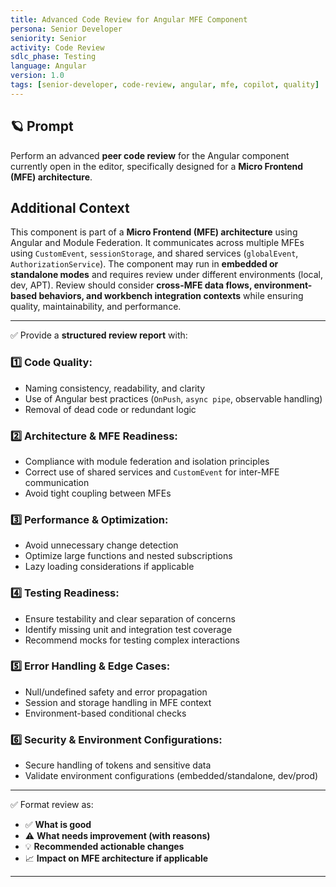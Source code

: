 ```yaml
---
title: Advanced Code Review for Angular MFE Component
persona: Senior Developer
seniority: Senior
activity: Code Review
sdlc_phase: Testing
language: Angular
version: 1.0
tags: [senior-developer, code-review, angular, mfe, copilot, quality]
---
```


## 🪐 Prompt

Perform an advanced **peer code review** for the Angular component currently open in the editor, specifically designed for a **Micro Frontend (MFE) architecture**.

## Additional Context

This component is part of a **Micro Frontend (MFE) architecture** using Angular and Module Federation. It communicates across multiple MFEs using `CustomEvent`, `sessionStorage`, and shared services (`globalEvent`, `AuthorizationService`). The component may run in **embedded or standalone modes** and requires review under different environments (local, dev, APT). Review should consider **cross-MFE data flows, environment-based behaviors, and workbench integration contexts** while ensuring quality, maintainability, and performance.

---

✅ Provide a **structured review report** with:

### 1️⃣ **Code Quality:**
- Naming consistency, readability, and clarity
- Use of Angular best practices (`OnPush`, `async pipe`, observable handling)
- Removal of dead code or redundant logic

### 2️⃣ **Architecture & MFE Readiness:**
- Compliance with module federation and isolation principles
- Correct use of shared services and `CustomEvent` for inter-MFE communication
- Avoid tight coupling between MFEs

### 3️⃣ **Performance & Optimization:**
- Avoid unnecessary change detection
- Optimize large functions and nested subscriptions
- Lazy loading considerations if applicable

### 4️⃣ **Testing Readiness:**
- Ensure testability and clear separation of concerns
- Identify missing unit and integration test coverage
- Recommend mocks for testing complex interactions

### 5️⃣ **Error Handling & Edge Cases:**
- Null/undefined safety and error propagation
- Session and storage handling in MFE context
- Environment-based conditional checks

### 6️⃣ **Security & Environment Configurations:**
- Secure handling of tokens and sensitive data
- Validate environment configurations (embedded/standalone, dev/prod)

---

✅ Format review as:
- ✅ **What is good**
- ⚠️ **What needs improvement (with reasons)**
- 💡 **Recommended actionable changes**
- 📈 **Impact on MFE architecture if applicable**

---

